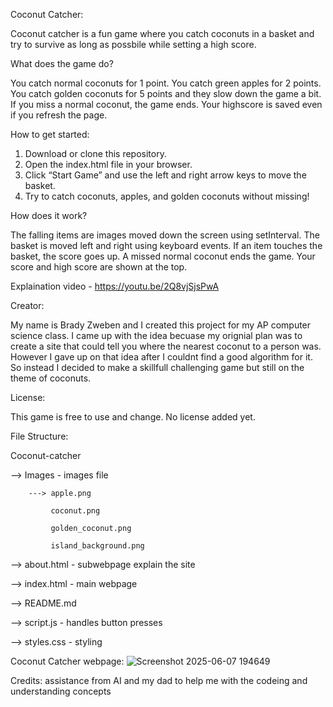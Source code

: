 Coconut Catcher:

Coconut catcher is a fun game where you catch coconuts in a basket and try to survive as long as possbile while setting a high score.


What does the game do?

You catch normal coconuts for 1 point.
You catch green apples for 2 points.
You catch golden coconuts for 5 points and they slow down the game a bit.
If you miss a normal coconut, the game ends.
Your highscore is saved even if you refresh the page.


How to get started:
1. Download or clone this repository.
2. Open the index.html file in your browser.
3. Click “Start Game” and use the left and right arrow keys to move the basket.
4. Try to catch coconuts, apples, and golden coconuts without missing!


How does it work?

The falling items are images moved down the screen using setInterval.
The basket is moved left and right using keyboard events.
If an item touches the basket, the score goes up.
A missed normal coconut ends the game.
Your score and high score are shown at the top.

Explaination video - https://youtu.be/2Q8vjSjsPwA


Creator:

My name is Brady Zweben and I created this project for my AP computer science class. I came up with the idea becuase my orignial plan was to create a site that could tell you where the nearest coconut to a person was. However I gave up on that idea after I couldnt find a good algorithm for it. So instead I decided to make a skillfull challenging game but still on the theme of coconuts.

License:

This game is free to use and change. No license added yet.

File Structure:

Coconut-catcher

--> Images - images file

        ---> apple.png
        
             coconut.png
             
             golden_coconut.png
             
             island_background.png
             
--> about.html - subwebpage explain the site

--> index.html - main webpage

--> README.md

--> script.js - handles button presses 

--> styles.css - styling 

Coconut Catcher webpage:
![Screenshot 2025-06-07 194649](https://github.com/user-attachments/assets/d2325fa9-ab1b-4dda-a06e-023d41a47722)

Credits:
assistance from AI and my dad to help me with the codeing and understanding concepts

